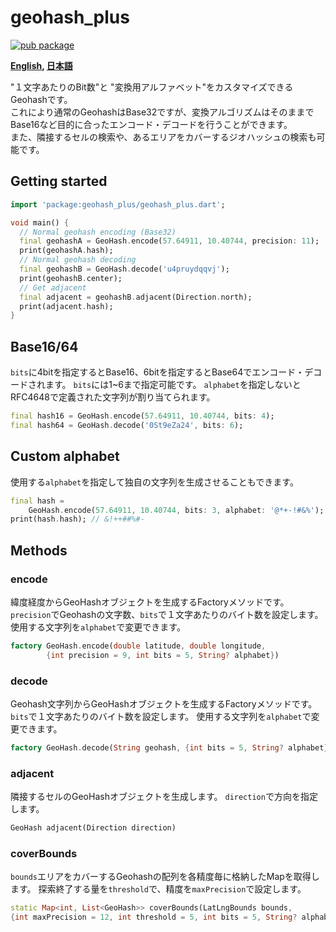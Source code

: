 # geohash_plus

[![pub package](https://img.shields.io/pub/v/geohash_plus.svg)](https://pub.dartlang.org/packages/geohash_plus)


**[English](https://github.com/zuvola/geohash_plus/blob/master/README.md), [日本語](https://github.com/zuvola/geohash_plus/blob/master/README_jp.md)**


"１文字あたりのBit数"と "変換用アルファベット"をカスタマイズできるGeohashです。  
これにより通常のGeohashはBase32ですが、変換アルゴリズムはそのままでBase16など目的に合ったエンコード・デコードを行うことができます。  
また、隣接するセルの検索や、あるエリアをカバーするジオハッシュの検索も可能です。


## Getting started

```dart
import 'package:geohash_plus/geohash_plus.dart';

void main() {
  // Normal geohash encoding (Base32)
  final geohashA = GeoHash.encode(57.64911, 10.40744, precision: 11);
  print(geohashA.hash);
  // Normal geohash decoding
  final geohashB = GeoHash.decode('u4pruydqqvj');
  print(geohashB.center);
  // Get adjacent
  final adjacent = geohashB.adjacent(Direction.north);
  print(adjacent.hash);
}
```


## Base16/64

`bits`に4bitを指定するとBase16、6bitを指定するとBase64でエンコード・デコードされます。
`bits`には1~6まで指定可能です。
`alphabet`を指定しないとRFC4648で定義された文字列が割り当てられます。

```dart
final hash16 = GeoHash.encode(57.64911, 10.40744, bits: 4);
final hash64 = GeoHash.decode('0St9eZa24', bits: 6);
```


## Custom alphabet

使用する`alphabet`を指定して独自の文字列を生成させることもできます。

```dart
final hash =
    GeoHash.encode(57.64911, 10.40744, bits: 3, alphabet: '@*+-!#&%');
print(hash.hash); // &!++##%#-
```


## Methods

### encode

緯度経度からGeoHashオブジェクトを生成するFactoryメソッドです。
`precision`でGeohashの文字数、`bits`で１文字あたりのバイト数を設定します。
使用する文字列を`alphabet`で変更できます。

```dart
factory GeoHash.encode(double latitude, double longitude,
        {int precision = 9, int bits = 5, String? alphabet})
```

### decode

Geohash文字列からGeoHashオブジェクトを生成するFactoryメソッドです。
`bits`で１文字あたりのバイト数を設定します。
使用する文字列を`alphabet`で変更できます。

```dart
factory GeoHash.decode(String geohash, {int bits = 5, String? alphabet})
```

### adjacent

隣接するセルのGeoHashオブジェクトを生成します。
`direction`で方向を指定します。

```dart
GeoHash adjacent(Direction direction)
```

### coverBounds

`bounds`エリアをカバーするGeohashの配列を各精度毎に格納したMapを取得します。
探索終了する量を`threshold`で、精度を`maxPrecision`で設定します。

```dart
static Map<int, List<GeoHash>> coverBounds(LatLngBounds bounds,
{int maxPrecision = 12, int threshold = 5, int bits = 5, String? alphabet})
```
